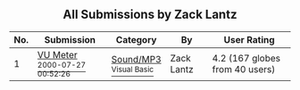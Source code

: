 ﻿<div align="center">

## All Submissions by Zack Lantz

</div>

No.  | Submission | Category | By   | User Rating
---- | ---------- | -------- | ---- | -----------
1 | [VU Meter<br /><sup>2000-07-27 00:52:26</sup>](https://github.com/Planet-Source-Code/zack-lantz-vu-meter__1-10146) | [Sound/MP3<br /><sup>Visual Basic</sup>](../ByCategory/sound-mp3__1-45.md) | Zack Lantz | 4.2 (167 globes from 40 users)
